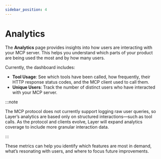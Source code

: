 ```yaml
---
sidebar_position: 4
---
```


# Analytics

The **Analytics** page provides insights into how users are interacting with your MCP server. This helps you understand which parts of your product are being used the most and by how many users.

Currently, the dashboard includes:

- **Tool Usage**: See which tools have been called, how frequently, their HTTP response status codes, and the MCP client used to call them.
- **Unique Users**: Track the number of distinct users who have interacted with your MCP server.

:::note

The MCP protocol does not currently support logging raw user queries, so Layer’s analytics are based only on structured interactions—such as tool calls. As the protocol and clients evolve, Layer will expand analytics coverage to include more granular interaction data.

:::

These metrics can help you identify which features are most in demand, what’s resonating with users, and where to focus future improvements.
